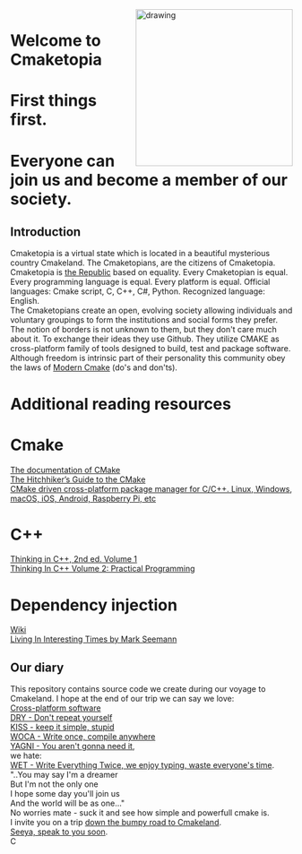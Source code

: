 <img src=https://user-images.githubusercontent.com/38818698/50577436-49bb4080-0e28-11e9-9427-476621a753d1.png alt="drawing" ALIGN="right" width="280"/>

# Welcome to Cmaketopia
# First things first.
# Everyone can join us and become a member of our society.
## Introduction
Cmaketopia is a virtual state which is located in a beautiful mysterious country Cmakeland. The Cmaketopians, are the citizens of Cmaketopia. Cmaketopia is [the Republic](https://en.wikipedia.org/wiki/Republic) based on equality. Every Cmaketopian is equal. Every programming language is equal. Every platform is equal. Official languages: Cmake script, C, C++, C#, Python. Recognized language: English.<br>The Cmaketopians create an open, evolving society allowing individuals and voluntary groupings to form the institutions and social forms they prefer. The notion of borders is not unknown to them, but they don't care much about it. To exchange their ideas they use Github. They utilize CMAKE as cross-platform family of tools designed to build, test and package software.
Although freedom is intrinsic part of their personality this community obey the laws of [Modern Cmake](https://gist.github.com/mbinna/c61dbb39bca0e4fb7d1f73b0d66a4fd1) (do's and don'ts).<br>
# Additional reading resources
# Cmake
[The documentation of CMake](https://cmake.org/cmake/help/latest/)<br>
[The Hitchhiker’s Guide to the CMake](https://cgold.readthedocs.io/en/latest/)<br>
[CMake driven cross-platform package manager for C/C++. Linux, Windows, macOS, iOS, Android, Raspberry Pi, etc](https://docs.hunter.sh/en/latest/)<br>
# C++
[Thinking in C++, 2nd ed. Volume 1](http://web.mit.edu/merolish/ticpp/Frames.html)<br>
[Thinking In C++ Volume 2: Practical Programming](http://web.mit.edu/merolish/ticpp/TicV2.html)
# Dependency injection
[Wiki](https://en.wikipedia.org/wiki/Dependency_injection)<br>
[Living In Interesting Times by Mark Seemann](http://blog.ploeh.dk/2009/01/28/LivingInInterestingTimes/)
## Our diary
This repository contains source code we create during our voyage to Cmakeland. I hope at the end of our trip we can say we love:<br>
[Cross-platform software](https://en.wikipedia.org/wiki/Cross-platform_software)<br>
[DRY - Don't repeat yourself](https://en.wikipedia.org/wiki/Don%27t_repeat_yourself)<br>
[KISS - keep it simple, stupid](https://en.wikipedia.org/wiki/KISS_principle)<br>
[WOCA - Write once, compile anywhere](https://en.wikipedia.org/wiki/Write_once,_compile_anywhere)<br>
[YAGNI - You aren't gonna need it](https://en.wikipedia.org/wiki/You_aren%27t_gonna_need_it),<br>
we hate:<br> [WET - Write Everything Twice, we enjoy typing, waste everyone's time](https://en.wikipedia.org/wiki/Don%27t_repeat_yourself).<br>
"..You may say I'm a dreamer<br>
But I'm not the only one<br>
I hope some day you'll join us<br>
And the world will be as one..."<br>
No worries mate - suck it and see how simple and powerfull cmake is.<br>I invite you on a trip [down the bumpy road to Cmakeland](https://unclecshark.github.io/blog/).<br>[Seeya, speak to you soon](https://unclecshark.github.io/).<br>C

